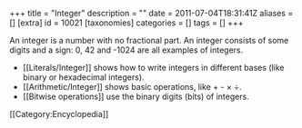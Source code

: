 +++
title = "Integer"
description = ""
date = 2011-07-04T18:31:41Z
aliases = []
[extra]
id = 10021
[taxonomies]
categories = []
tags = []
+++

An integer is a number with no fractional part. An integer consists of some digits and a sign: 0, 42 and -1024 are all examples of integers.

* [[Literals/Integer]] shows how to write integers in different bases (like binary or hexadecimal integers).
* [[Arithmetic/Integer]] shows basic operations, like + - &times; &divide;.
* [[Bitwise operations]] use the binary digits (bits) of integers.

[[Category:Encyclopedia]]
